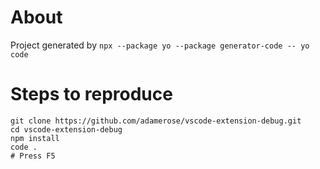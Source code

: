 # About

Project generated by `npx --package yo --package generator-code -- yo code`

# Steps to reproduce

```
git clone https://github.com/adamerose/vscode-extension-debug.git
cd vscode-extension-debug
npm install
code .
# Press F5
```
